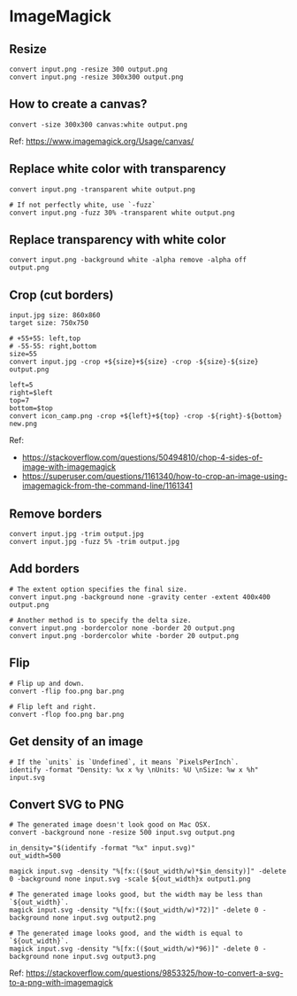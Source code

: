 # ImageMagick

## Resize

```
convert input.png -resize 300 output.png
convert input.png -resize 300x300 output.png
```

## How to create a canvas?

```
convert -size 300x300 canvas:white output.png
```

Ref: https://www.imagemagick.org/Usage/canvas/

## Replace white color with transparency

```
convert input.png -transparent white output.png

# If not perfectly white, use `-fuzz`
convert input.png -fuzz 30% -transparent white output.png
```

## Replace transparency with white color

```
convert input.png -background white -alpha remove -alpha off output.png
```

## Crop (cut borders)

```
input.jpg size: 860x860
target size: 750x750

# +55+55: left,top
# -55-55: right,bottom
size=55
convert input.jpg -crop +${size}+${size} -crop -${size}-${size} output.png

left=5
right=$left
top=7
bottom=$top
convert icon_camp.png -crop +${left}+${top} -crop -${right}-${bottom} new.png
```

Ref:

* https://stackoverflow.com/questions/50494810/chop-4-sides-of-image-with-imagemagick
* https://superuser.com/questions/1161340/how-to-crop-an-image-using-imagemagick-from-the-command-line/1161341

## Remove borders

```
convert input.jpg -trim output.jpg
convert input.jpg -fuzz 5% -trim output.jpg
```

## Add borders

```
# The extent option specifies the final size.
convert input.png -background none -gravity center -extent 400x400 output.png

# Another method is to specify the delta size.
convert input.png -bordercolor none -border 20 output.png
convert input.png -bordercolor white -border 20 output.png
```

## Flip

```
# Flip up and down.
convert -flip foo.png bar.png

# Flip left and right.
convert -flop foo.png bar.png
```

## Get density of an image

```
# If the `units` is `Undefined`, it means `PixelsPerInch`.
identify -format "Density: %x x %y \nUnits: %U \nSize: %w x %h" input.svg
```

## Convert SVG to PNG

```
# The generated image doesn't look good on Mac OSX.
convert -background none -resize 500 input.svg output.png

in_density="$(identify -format "%x" input.svg)"
out_width=500

magick input.svg -density "%[fx:(($out_width/w)*$in_density)]" -delete 0 -background none input.svg -scale ${out_width}x output1.png

# The generated image looks good, but the width may be less than `${out_width}`.
magick input.svg -density "%[fx:(($out_width/w)*72)]" -delete 0 -background none input.svg output2.png

# The generated image looks good, and the width is equal to `${out_width}`.
magick input.svg -density "%[fx:(($out_width/w)*96)]" -delete 0 -background none input.svg output3.png
```

Ref: https://stackoverflow.com/questions/9853325/how-to-convert-a-svg-to-a-png-with-imagemagick
